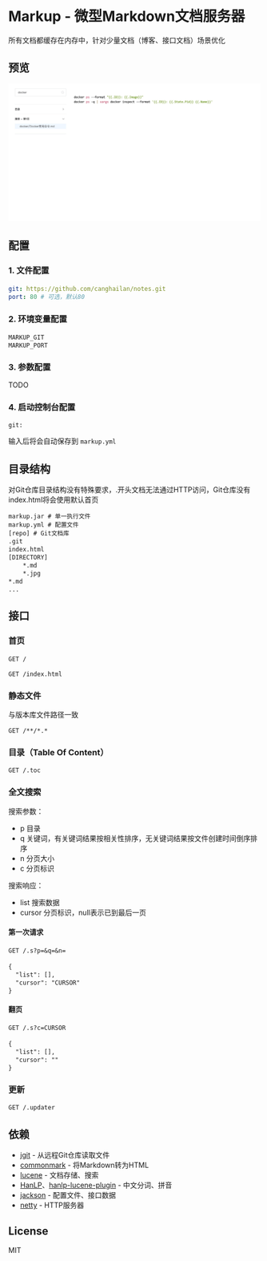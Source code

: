 # Markup - 微型Markdown文档服务器

所有文档都缓存在内存中，针对少量文档（博客、接口文档）场景优化

## 预览
![screenshot](doc/screenshot.jpg)

## 配置
### 1. 文件配置
```yaml
git: https://github.com/canghailan/notes.git
port: 80 # 可选，默认80
```

### 2. 环境变量配置
```
MARKUP_GIT
MARKUP_PORT
```

### 3. 参数配置
TODO

### 4. 启动控制台配置
```shell
git:
```
输入后将会自动保存到 ```markup.yml```

## 目录结构
对Git仓库目录结构没有特殊要求，.开头文档无法通过HTTP访问，Git仓库没有index.html将会使用默认首页
```shell
markup.jar # 单一执行文件
markup.yml # 配置文件
[repo] # Git文档库
.git
index.html
[DIRECTORY]
    *.md
    *.jpg
*.md 
...
```

## 接口
### 首页
```http
GET /
```
```http
GET /index.html
```

### 静态文件
与版本库文件路径一致
```http
GET /**/*.*
```

### 目录（Table Of Content）
```http
GET /.toc
```

### 全文搜索
搜索参数：
* p 目录
* q 关键词，有关键词结果按相关性排序，无关键词结果按文件创建时间倒序排序
* n 分页大小
* c 分页标识

搜索响应：
* list 搜索数据
* cursor 分页标识，null表示已到最后一页
#### 第一次请求
```http
GET /.s?p=&q=&n=

{
  "list": [],
  "cursor": "CURSOR"
}
```
#### 翻页
```http
GET /.s?c=CURSOR

{
  "list": [],
  "cursor": ""
}
```

### 更新
```http
GET /.updater
```


## 依赖
* [jgit](https://github.com/eclipse/jgit) - 从远程Git仓库读取文件
* [commonmark](https://github.com/atlassian/commonmark-java) - 将Markdown转为HTML
* [lucene](https://github.com/apache/lucene-solr) - 文档存储、搜索
* [HanLP](https://github.com/hankcs/HanLP)、[hanlp-lucene-plugin](https://github.com/hankcs/hanlp-lucene-plugin) - 中文分词、拼音
* [jackson](https://github.com/FasterXML/jackson) - 配置文件、接口数据
* [netty](https://github.com/netty/netty) - HTTP服务器

## License
MIT